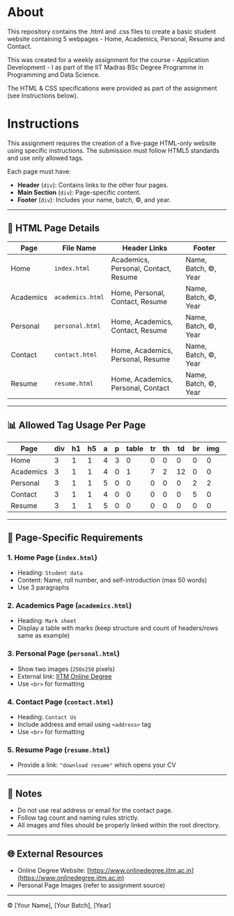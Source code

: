 # About
This repository contains the .html and .css files to create a basic student website containing 5 webpages - Home, Academics, Personal, Resume and Contact.

This was created for a weekly assignment for the course - Application Development - I as part of the IIT Madras BSc Degree Programme in Programming and Data Science.

The HTML & CSS specifications were provided as part of the assignment (see Instructions below).

# Instructions

This assignment requires the creation of a five-page HTML-only website using specific instructions. The submission must follow HTML5 standards and use only allowed tags.

Each page must have:

- **Header** (`div`): Contains links to the other four pages.
- **Main Section** (`div`): Page-specific content.
- **Footer** (`div`): Includes your name, batch, ©, and year.

---

## 📄 HTML Page Details

| Page     | File Name       | Header Links                     | Footer                       |
|----------|------------------|----------------------------------|-------------------------------|
| Home     | `index.html`     | Academics, Personal, Contact, Resume | Name, Batch, ©, Year       |
| Academics| `academics.html` | Home, Personal, Contact, Resume     | Name, Batch, ©, Year       |
| Personal | `personal.html`  | Home, Academics, Contact, Resume   | Name, Batch, ©, Year       |
| Contact  | `contact.html`   | Home, Academics, Personal, Resume | Name, Batch, ©, Year       |
| Resume   | `resume.html`    | Home, Academics, Personal, Contact| Name, Batch, ©, Year       |

---

## 📊 Allowed Tag Usage Per Page

| Page     | div | h1 | h5 | a  | p | table | tr | th | td | br | img | address |
|----------|-----|----|----|----|---|--------|----|----|----|----|-----|---------|
| Home     | 3   | 1  | 1  | 4  | 3 | 0      | 0  | 0  | 0  | 0  | 0   | 0       |
| Academics| 3   | 1  | 1  | 4  | 0 | 1      | 7  | 2  | 12 | 0  | 0   | 0       |
| Personal | 3   | 1  | 1  | 5  | 0 | 0      | 0  | 0  | 0  | 2  | 2   | 0       |
| Contact  | 3   | 1  | 1  | 4  | 0 | 0      | 0  | 0  | 0  | 5  | 0   | 1       |
| Resume   | 3   | 1  | 1  | 5  | 0 | 0      | 0  | 0  | 0  | 0  | 0   | 0       |

---

## 📌 Page-Specific Requirements

### 1. **Home Page (`index.html`)**
- Heading: `Student data`
- Content: Name, roll number, and self-introduction (max 50 words)
- Use 3 paragraphs

### 2. **Academics Page (`academics.html`)**
- Heading: `Mark sheet`
- Display a table with marks (keep structure and count of headers/rows same as example)

### 3. **Personal Page (`personal.html`)**
- Show two images (`250x250` pixels)
- External link: [IITM Online Degree](http://www.onlinedegree.iitm.ac.in)
- Use `<br>` for formatting

### 4. **Contact Page (`contact.html`)**
- Heading: `Contact Us`
- Include address and email using `<address>` tag
- Use `<br>` for formatting

### 5. **Resume Page (`resume.html`)**
- Provide a link: `"download resume"` which opens your CV

---

## 📎 Notes

- Do not use real address or email for the contact page.
- Follow tag count and naming rules strictly.
- All images and files should be properly linked within the root directory.

---

## 🌐 External Resources

- Online Degree Website: [https://www.onlinedegree.iitm.ac.in](https://www.onlinedegree.iitm.ac.in)
- Personal Page Images (refer to assignment source)

---

© [Your Name], [Your Batch], [Year]

